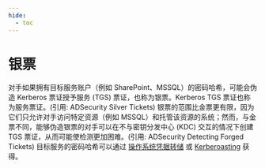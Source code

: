 ```yaml
---
hide:
  - toc
---
```


# 银票

对手如果拥有目标服务账户（例如 SharePoint、MSSQL）的密码哈希，可能会伪造 Kerberos 票证授予服务 (TGS) 票证，也称为银票。Kerberos TGS 票证也称为服务票证。(引用: ADSecurity Silver Tickets)  银票的范围比金票更有限，因为它们只允许对手访问特定资源（例如 MSSQL）和托管该资源的系统；然而，与金票不同，能够伪造银票的对手可以在不与密钥分发中心 (KDC) 交互的情况下创建 TGS 票证，从而可能使检测更加困难。(引用: ADSecurity Detecting Forged Tickets)  目标服务的密码哈希可以通过 [操作系统凭据转储](https://attack.mitre.org/techniques/T1003) 或 [Kerberoasting](https://attack.mitre.org/techniques/T1558/003) 获得。
